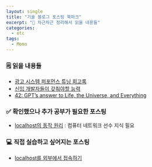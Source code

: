 ```yaml
---
layout: single
title: "기술 블로그 포스팅 북마크"
excerpt: "📝 차근차근 정리해서 읽을 내용들"
categories:
  - etc
tags:
  - Memo
---
```

### 🗒️ 읽을 내용들 
* <a href="https://techblog.yogiyo.co.kr/%EA%B4%91%EA%B3%A0-%EC%8B%9C%EC%8A%A4%ED%85%9C-%ED%8D%BC%ED%8F%AC%EB%A8%BC%EC%8A%A4-%ED%8A%9C%EB%8B%9D-%ED%9A%8C%EA%B3%A0%EB%A1%9D-a658e40842d6" target="_blank">광고 시스템 퍼포먼스 튜닝 회고록</a>
* <a href="https://youngban.tistory.com/5" target="_blank">신입 개발자들이 갖춰야할 능력</a>
* <a href="https://medium.com/leniolabs/42-gpts-answer-to-life-the-universe-and-everything-829874fbffa8" target="_blank">42: GPT’s answer to Life, the Universe, and Everything</a>
  
  
### ✅ 확인했으나 추가 공부가 필요한 포스팅
* <a href="https://velog.io/@480/localhost-%EC%9D%98-%EB%8F%99%EC%9E%91-%EC%9B%90%EB%A6%AC" target="_blank">localhost의 동작 원리</a> : 컴퓨터 네트워크 선수 지식 필요
  
  
### 💻 직접 실습하고 싶어지는 포스팅
* <a href="https://velog.io/@480/localhost-%EB%A5%BC-%EC%99%B8%EB%B6%80%EC%97%90%EC%84%9C-%EC%A0%91%EC%86%8D%ED%95%98%EA%B8%B0?trk=feed_main-feed-card_feed-article-content" target="_blank">localhost를 외부에서 접속하기</a>

